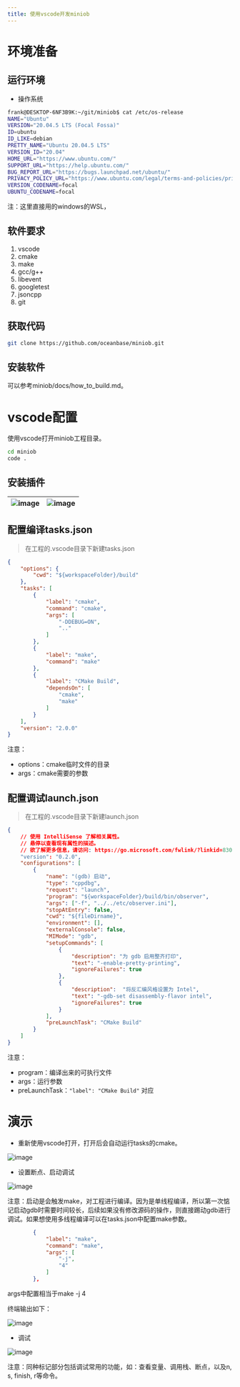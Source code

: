 ```yaml
---
title: 使用vscode开发miniob
---
```


# 环境准备
## 运行环境
* 操作系统

```bash
frank@DESKTOP-6NF3B9K:~/git/miniob$ cat /etc/os-release
NAME="Ubuntu"
VERSION="20.04.5 LTS (Focal Fossa)"
ID=ubuntu
ID_LIKE=debian
PRETTY_NAME="Ubuntu 20.04.5 LTS"
VERSION_ID="20.04"
HOME_URL="https://www.ubuntu.com/"
SUPPORT_URL="https://help.ubuntu.com/"
BUG_REPORT_URL="https://bugs.launchpad.net/ubuntu/"
PRIVACY_POLICY_URL="https://www.ubuntu.com/legal/terms-and-policies/privacy-policy"
VERSION_CODENAME=focal
UBUNTU_CODENAME=focal
```
注：这里直接用的windows的WSL，

## 软件要求
1. vscode
2. cmake
3. make
4. gcc/g++
5. libevent
6. googletest
7. jsoncpp
8. git

## 获取代码
```bash
git clone https://github.com/oceanbase/miniob.git
```
## 安装软件
可以参考miniob/docs/how\_to\_build.md。



# vscode配置
使用vscode打开miniob工程目录。

```bash
cd miniob
code .
```
## 安装插件
|![image](images/vscode_search_plugs.png)|![image](images/vscode_C++_plugs_detail.png)<br>|
| ----- | ----- |

## 配置编译tasks.json
> 在工程的.vscode目录下新建tasks.json

```json
{
    "options": {
        "cwd": "${workspaceFolder}/build"
    },
    "tasks": [
        {
            "label": "cmake",
            "command": "cmake",
            "args": [
                "-DDEBUG=ON",
                ".."
            ]
        },
        {
            "label": "make",
            "command": "make"
        },
        {
            "label": "CMake Build",
            "dependsOn": [
                "cmake",
                "make"
            ]
        }
    ],
    "version": "2.0.0"
}
```
注意：

* options：cmake临时文件的目录
* args：cmake需要的参数

## 配置调试launch.json
> 在工程的.vscode目录下新建launch.json

```json
{
    // 使用 IntelliSense 了解相关属性。 
    // 悬停以查看现有属性的描述。
    // 欲了解更多信息，请访问: https://go.microsoft.com/fwlink/?linkid=830387
    "version": "0.2.0",
    "configurations": [
        {
            "name": "(gdb) 启动",
            "type": "cppdbg",
            "request": "launch",
            "program": "${workspaceFolder}/build/bin/observer",
            "args": ["-f", "../../etc/observer.ini"],
            "stopAtEntry": false,
            "cwd": "${fileDirname}",
            "environment": [],
            "externalConsole": false,
            "MIMode": "gdb",
            "setupCommands": [
                {
                    "description": "为 gdb 启用整齐打印",
                    "text": "-enable-pretty-printing",
                    "ignoreFailures": true
                },
                {
                    "description":  "将反汇编风格设置为 Intel",
                    "text": "-gdb-set disassembly-flavor intel",
                    "ignoreFailures": true
                }
            ],
            "preLaunchTask": "CMake Build"
        }
    ]
}
```
注意：

* program：编译出来的可执行文件
* args：运行参数
* preLaunchTask：`"label": "CMake Build"` 对应



# 演示
* 重新使用vscode打开，打开后会自动运行tasks的cmake。

![image](images/vscode_cmake.png)

* 设置断点、启动调试

![image](images/vscode_break_point.png)

注意：启动是会触发make，对工程进行编译。因为是单线程编译，所以第一次惦记启动gdb时需要时间较长，后续如果没有修改源码的操作，则直接踢动gdb进行调试。如果想使用多线程编译可以在tasks.json中配置make参数。

```json
        {
            "label": "make",
            "command": "make",
            "args": [
                "-j",
                "4"
            ]
        },
```
args中配置相当于make -j 4

终端输出如下：

![image](images/vscode_build_ouput.png)

* 调试

![image](images/vscode_debug_miniob.png)

注意：同种标记部分包括调试常用的功能，如：查看变量、调用栈、断点，以及n, s, finish, r等命令。
